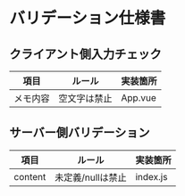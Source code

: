 # バリデーション仕様書

## クライアント側入力チェック

| 項目         | ルール               | 実装箇所 |
|--------------|----------------------|-----------|
| メモ内容     | 空文字は禁止         | App.vue   |

## サーバー側バリデーション

| 項目         | ルール               | 実装箇所 |
|--------------|----------------------|-----------|
| content      | 未定義/nullは禁止     | index.js  |

